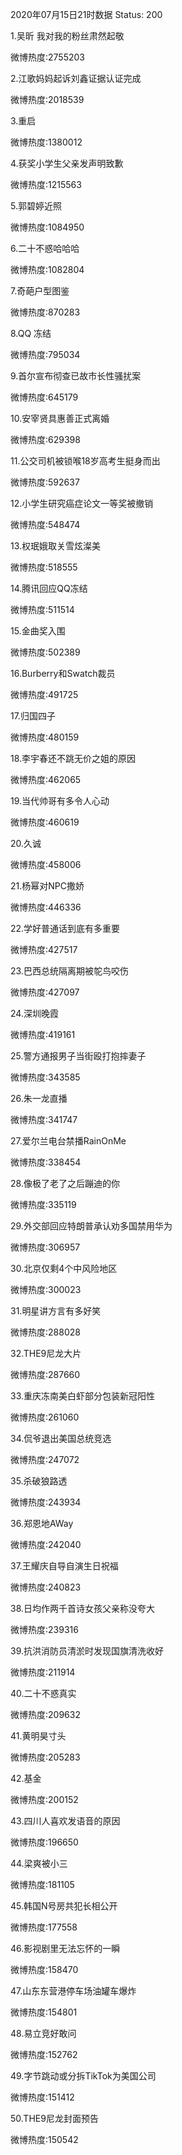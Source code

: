 2020年07月15日21时数据
Status: 200

1.吴昕 我对我的粉丝肃然起敬

微博热度:2755203

2.江歌妈妈起诉刘鑫证据认证完成

微博热度:2018539

3.重启

微博热度:1380012

4.获奖小学生父亲发声明致歉

微博热度:1215563

5.郭碧婷近照

微博热度:1084950

6.二十不惑哈哈哈

微博热度:1082804

7.奇葩户型图鉴

微博热度:870283

8.QQ 冻结

微博热度:795034

9.首尔宣布彻查已故市长性骚扰案

微博热度:645179

10.安宰贤具惠善正式离婚

微博热度:629398

11.公交司机被锁喉18岁高考生挺身而出

微博热度:592637

12.小学生研究癌症论文一等奖被撤销

微博热度:548474

13.权珉娥取关雪炫澯美

微博热度:518555

14.腾讯回应QQ冻结

微博热度:511514

15.金曲奖入围

微博热度:502389

16.Burberry和Swatch裁员

微博热度:491725

17.归国四子

微博热度:480159

18.李宇春还不跳无价之姐的原因

微博热度:462065

19.当代帅哥有多令人心动

微博热度:460619

20.久诚

微博热度:458006

21.杨幂对NPC撒娇

微博热度:446336

22.学好普通话到底有多重要

微博热度:427517

23.巴西总统隔离期被鸵鸟咬伤

微博热度:427097

24.深圳晚霞

微博热度:419161

25.警方通报男子当街殴打抱摔妻子

微博热度:343585

26.朱一龙直播

微博热度:341747

27.爱尔兰电台禁播RainOnMe

微博热度:338454

28.像极了老了之后蹦迪的你

微博热度:335119

29.外交部回应特朗普承认劝多国禁用华为

微博热度:306957

30.北京仅剩4个中风险地区

微博热度:300023

31.明星讲方言有多好笑

微博热度:288028

32.THE9尼龙大片

微博热度:287660

33.重庆冻南美白虾部分包装新冠阳性

微博热度:261060

34.侃爷退出美国总统竞选

微博热度:247072

35.杀破狼路透

微博热度:243934

36.郑恩地AWay

微博热度:242040

37.王耀庆自导自演生日祝福

微博热度:240823

38.日均作两千首诗女孩父亲称没夸大

微博热度:239316

39.抗洪消防员清淤时发现国旗清洗收好

微博热度:211914

40.二十不惑真实

微博热度:209632

41.黄明昊寸头

微博热度:205283

42.基金

微博热度:200152

43.四川人喜欢发语音的原因

微博热度:196650

44.梁爽被小三

微博热度:181105

45.韩国N号房共犯长相公开

微博热度:177558

46.影视剧里无法忘怀的一瞬

微博热度:158470

47.山东东营港停车场油罐车爆炸

微博热度:154801

48.易立竞好敢问

微博热度:152762

49.字节跳动或分拆TikTok为美国公司

微博热度:151412

50.THE9尼龙封面预告

微博热度:150542

